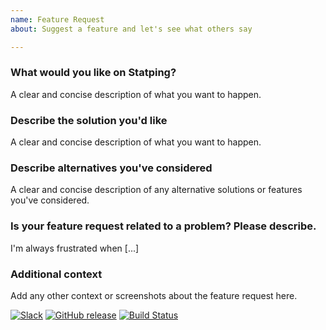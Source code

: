 ```yaml
---
name: Feature Request
about: Suggest a feature and let's see what others say

---
```


### What would you like on Statping?
A clear and concise description of what you want to happen.

### Describe the solution you'd like
A clear and concise description of what you want to happen.

### Describe alternatives you've considered
A clear and concise description of any alternative solutions or features you've considered.

### Is your feature request related to a problem? Please describe.
I'm always frustrated when [...]

### Additional context
Add any other context or screenshots about the feature request here.

[![Slack](https://slack.statping.com/badge.svg)](https://slack.statping.com/) [![GitHub release](https://img.shields.io/github/release/hunterlong/statping.svg)](https://github.com/statping/statping/releases/latest) [![Build Status](https://travis-ci.com/hunterlong/statping.svg?branch=master)](https://travis-ci.com/hunterlong/statping)
